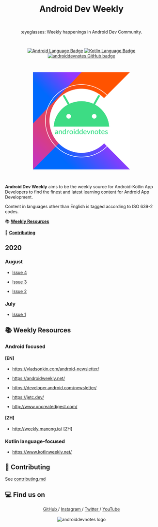 
<h1 align="center">Android Dev Weekly</h1></br>

<p align="center">
:eyeglasses: Weekly happenings in Android Dev Community.
</p>
<br>

<p align="center">
  <a href="#"><img alt="Android Language Badge" src="https://badgen.net/badge/OS/Android?icon=https://raw.githubusercontent.com/androiddevnotes/awesome-android-kotlin-apps/master/assets/android.svg&color=3ddc84"/></a>
  <a href="#"><img alt="Kotlin Language Badge" src="https://badgen.net/badge/language/Kotlin?icon=https://raw.githubusercontent.com/androiddevnotes/awesome-android-kotlin-apps/master/assets/kotlin.svg&color=f18e33"/></a>
  <a href="https://github.com/androiddevnotes"><img alt="androiddevnotes GitHub badge" src="https://badgen.net/badge/GitHub/androiddevnotes?icon=github&color=24292e"/></a>
</p>

<br>
<p align="center">
<img width="320px" src="assets/androiddevnotes.png" alt="androiddevnotes logo"></img>
</p><br>


**Android Dev Weekly** aims to be the weekly source for Android-Kotlin App Developers to find the finest and latest learning content for Android App Development.

Content in languages other than English is tagged according to ISO 639-2 codes.

:books: [**Weekly Resources**](#books-weekly-resources)

:memo: [**Contributing**](#memo-contributing)

## 2020 


### August

- [Issue 4](https://github.com/androiddevnotes/android-dev-weekly/blob/master/notes/issue-4.md)

- [Issue 3](https://github.com/androiddevnotes/android-dev-weekly/blob/master/notes/issue-3.md)

- [Issue 2](https://github.com/androiddevnotes/android-dev-weekly/blob/master/notes/issue-2.md)



### July

- [Issue 1](https://github.com/androiddevnotes/android-dev-weekly/blob/master/notes/issue-1.md)


## :books: Weekly Resources

### Android focused

#### [EN]

- https://vladsonkin.com/android-newsletter/

- https://androidweekly.net/

- https://developer.android.com/newsletter/

- https://jetc.dev/

- http://www.oncreatedigest.com/

#### [ZH]

- http://weekly.manong.io/ [ZH]

### Kotlin language-focused

- https://www.kotlinweekly.net/

## :memo: Contributing

See [contributing.md](contributing.md)

## :computer: Find us on

<div align="center">
	<a href="https://github.com/androiddevnotes"> GitHub </a> / <a href="https://www.instagram.com/androiddevnotes"> Instagram </a> / <a href="https://twitter.com/androiddevnotes"> Twitter </a> / <a href="https://www.youtube.com/channel/UCQATLaT0xKkSm-KKVQzpu0Q"> YouTube </a> 
	<br><br>
    <img width="320px" src="https://github.com/androiddevnotes/android-dev-weekly/blob/master/assets/androiddevnotes.png" alt="androiddevnotes logo"></img>
</div>